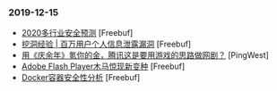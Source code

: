 ### 2019-12-15

* [2020多行业安全预测](https://www.freebuf.com/articles/network/221918.html) [Freebuf]
* [挖洞经验 | 百万用户个人信息泄露漏洞](https://www.freebuf.com/vuls/222028.html) [Freebuf]
* [用《庆余年》氪你的金，腾讯这是要用游戏的思路做网剧？](https://www.pingwest.com/a/200123) [PingWest]
* [Adobe Flash Player木马惊现新变种](https://www.freebuf.com/articles/terminal/221555.html) [Freebuf]
* [Docker容器安全性分析](https://www.freebuf.com/articles/system/221319.html) [Freebuf]
